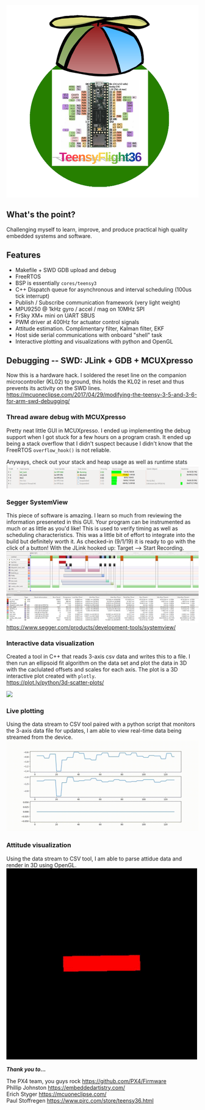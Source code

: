 ![](images/teensyflight.png)
## What's the point?
Challenging myself to learn, improve, and produce practical high quality embedded systems and software.

## Features
- Makefile + SWD GDB upload and debug
- FreeRTOS
- BSP is essentially `cores/teensy3`
- C++ Dispatch queue for asynchronous and interval scheduling (100us tick interrupt)
- Publish / Subscribe communication framework (very light weight)
- MPU9250 @ 1kHz gyro / accel / mag on 10MHz SPI
- FrSky XM+ mini on UART SBUS
- PWM driver at 400Hz for actuator control signals
- Attitude estimation. Complimentary filter, Kalman filter, EKF
- Host side serial communications with onboard "shell" task
- Interactive plotting and visualizations with python and OpenGL

## Debugging -- SWD: JLink + GDB + MCUXpresso
Now this is a hardware hack. I soldered the reset line on the companion microcontroller (KL02) to ground, this holds the KL02 in reset and thus prevents its activity on the SWD lines.<br/>
https://mcuoneclipse.com/2017/04/29/modifying-the-teensy-3-5-and-3-6-for-arm-swd-debugging/
### Thread aware debug with MCUXpresso
Pretty neat little GUI in MCUXpresso. I ended up implementing the debug support when I got stuck for a few hours on a program crash. It ended up being a stack overflow that I didn't suspect because I didn't know that the FreeRTOS `overflow_hook()` is not reliable.

Anyways, check out your stack and heap usage as well as runtime stats
![](images/freertosTAD.png)
### Segger SystemView
This piece of software is amazing. I learn so much from reviewing the information preseneted in this GUI. Your program can be instrumented as much or as little as you'd like! This is used to verify timing as well as scheduling characteristics. This was a little bit of effort to integrate into the build but definitely worth it. As checked-in (9/1/19) it is ready to go with the click of a button! With the JLink hooked up: Target --> Start Recording.
![](images/systemview.png)<br/>
https://www.segger.com/products/development-tools/systemview/

### Interactive data visualization
Created a tool in C++ that reads 3-axis csv data and writes this to a file.  I then run an ellipsoid fit algorithm on the data set and plot the data in 3D with the caclulated offsets and scales for each axis. The plot is a 3D interactive plot created with `plotly`.<br/>
https://plot.ly/python/3d-scatter-plots/

![](images/mag_data.gif)

### Live plotting
Using the data stream to CSV tool paired with a python script that monitors the 3-axis data file for updates, I am able to view real-time data being streamed from the device.
![](images/live_plot.gif)


### Attitude visualization
Using the data stream to CSV tool, I am able to parse attidue data and render in 3D using OpenGL.
![](images/attitude.gif)

***Thank you to...***

The PX4 team, you guys rock https://github.com/PX4/Firmware<br/>
Phillip Johnston https://embeddedartistry.com/<br/>
Erich Styger https://mcuoneclipse.com/<br/>
Paul Stoffregen https://www.pjrc.com/store/teensy36.html<br/>

